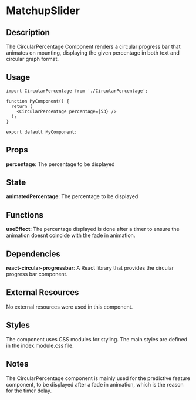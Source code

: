 # MatchupSlider

## Description

The CircularPercentage Component renders a circular progress bar that animates on mounting, displaying the given percentage in both text and circular graph format.

## Usage
```
import CircularPercentage from './CircularPercentage';

function MyComponent() {
  return (
    <CircularPercentage percentage={53} />
  );
}

export default MyComponent;
```


## Props
**percentage**: The percentage to be displayed  


## State
**animatedPercentage**: The percentage to be displayed  

## Functions
**useEffect**:  The percentage displayed is done after a timer to ensure the animation doesnt coincide with the fade in animation.  

## Dependencies
**react-circular-progressbar**: A React library that provides the circular progress bar component.  

## External Resources
No external resources were used in this component.  

## Styles
The component uses CSS modules for styling. The main styles are defined in the index.module.css file.

## Notes
The CircularPercentage component is mainly used for the predictive feature component, to be displayed after a fade in animation, which is the reason for the timer delay.  
